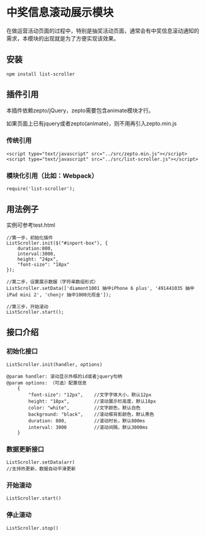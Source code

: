# 中奖信息滚动展示模块
在做运营活动页面的过程中，特别是抽奖活动页面，通常会有中奖信息滚动通知的需求，本模块的出现就是为了方便实现该效果。

## 安装
	npm install list-scroller

## 插件引用 ##
本插件依赖zepto/jQuery，zepto需要包含animate模块才行。

如果页面上已有jquery或者zepto(animate)，则不用再引入zepto.min.js

### 传统引用 ###

    <script type="text/javascript" src="../src/zepto.min.js"></script>
	<script type="text/javascript" src="../src/list-scroller.js"></script>
### 模块化引用（比如：Webpack）
	require('list-scroller');

## 用法例子
实例可参考test.html

    //第一步，初始化插件
    ListScroller.init($("#inport-box"), {
        duration:800,
        interval:3000,
        height: "24px",
        "font-size": "18px"
    });

    //第二步，设置展示数据（字符串数组形式）
    ListScroller.setData(['diamont1001 抽中iPhone 6 plus', '491441035 抽中iPad mini 2', 'chenjr 抽中1000元现金']);

    //第三步，开始滚动
    ListScroller.start();

## 接口介绍
### 初始化接口
    ListScroller.init(handler, options)

    @param handler: 滚动显示外框的id或者jquery句柄
    @param options: （可选）配置信息
        {
            "font-size": "12px",    //文字字体大小，默认12px
            height: "18px",         //滚动展示栏高度，默认18px
            color: "white",         //文字颜色，默认白色
            background: "black",    //滚动框背影颜色，默认黑色
            duration: 800,          //滚动时长，默认800ms
            interval: 3000          //滚动间隔，默认3000ms
        }

### 数据更新接口
    ListScroller.setData(arr)
    //支持热更新，数据自动平滑更新

### 开始滚动
    ListScroller.start()

### 停止滚动
    ListScroller.stop()
